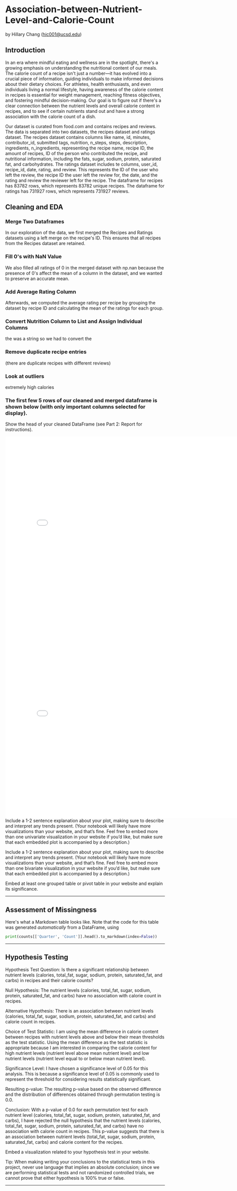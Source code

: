 # Association-between-Nutrient-Level-and-Calorie-Count
by Hillary Chang (hic001@ucsd.edu)

## Introduction
In an era where mindful eating and wellness are in the spotlight, there's a growing emphasis on understanding the nutritional content of our meals. The calorie count of a recipe isn't just a number—it has evolved into a crucial piece of information, guiding individuals to make informed decisions about their dietary choices. For athletes, health enthusiasts, and even individuals living a normal lifestyle, having awareness of the calorie content in recipes is essential for weight management, reaching fitness objectives, and fostering mindful decision-making. Our goal is to figure out if there's a clear connection between the nutrient levels and overall calorie content in recipes, and to see if certain nutrients stand out and have a strong association with the calorie count of a dish.

Our dataset is curated from food.com and contains recipes and reviews. The data is separated into two datasets, the recipes dataset and ratings dataset. The recipes dataset contains columns like name, id, minutes, contributor_id, submitted tags, nutrition, n_steps, steps, description, ingredients, n_ingredients, representing the recipe name, recipe ID, the amount of recipes, ID of the person who contributed the recipe, and nutritional information, including the fats, sugar, sodium, protein, saturated fat, and carbohydrates. The ratings dataset includes te columns, user_id, recipe_id, date, rating, and review. This represents the ID of the user who left the review, the recipe ID the user left the review for, the date, and the rating and review the reviewer left for the recipe. The dataframe for recipes has 83782 rows, which represents 83782 unique recipes. The dataframe for ratings has 731927 rows, which represents 731927 reviews.

## Cleaning and EDA

### Merge Two Dataframes
In our exploration of the data, we first merged the Recipes and Ratings datasets using a left merge on the recipe's ID. This ensures that all recipes from the Recipes dataset are retained.

### Fill 0's with NaN Value
We also filled all ratings of 0 in the merged dataset with np.nan because the presence of 0's affect the mean of a column in the dataset, and we wanted to preserve an accurate mean. 

### Add Average Rating Column
Afterwards, we computed the average rating per recipe by grouping the dataset by recipe ID and calculating the mean of the ratings for each group.

### Convert Nutrition Column to List and Assign Individual Columns
the was a string so we had to convert the 

### Remove duplicate recipe entries 
(there are duplicate recipes with different reviews)

### Look at outliers 
extremely high calories

### The first few 5 rows of our cleaned and merged dataframe is shown below (with only important columns selected for display).
Show the head of your cleaned DataFrame (see Part 2: Report for instructions).

<iframe src="assets/calorie_above.html" width=800 height=600 frameBorder=0></iframe>
<iframe src="assets/calorie_above.html" width=800 height=600 frameBorder=0></iframe>
Include a 1-2 sentence explanation about your plot, making sure to describe and interpret any trends present. (Your notebook will likely have more visualizations than your website, and that’s fine. Feel free to embed more than one univariate visualization in your website if you’d like, but make sure that each embedded plot is accompanied by a description.)


Include a 1-2 sentence explanation about your plot, making sure to describe and interpret any trends present. (Your notebook will likely have more visualizations than your website, and that’s fine. Feel free to embed more than one bivariate visualization in your website if you’d like, but make sure that each embedded plot is accompanied by a description.)


Embed at least one grouped table or pivot table in your website and explain its significance.

---

## Assessment of Missingness

Here's what a Markdown table looks like. Note that the code for this table was generated _automatically_ from a DataFrame, using

```py
print(counts[['Quarter', 'Count']].head().to_markdown(index=False))
```

---

## Hypothesis Testing
Hypothesis Test Question: Is there a significant relationship between nutrient levels (calories, total_fat, sugar, sodium, protein, saturated_fat, and carbs) in recipes and their calorie counts?

Null Hypothesis: The nutrient levels (calories, total_fat, sugar, sodium, protein, saturated_fat, and carbs) have no association with calorie count in recipes.

Alternative Hypothesis: There is an association between nutrient levels (calories, total_fat, sugar, sodium, protein, saturated_fat, and carbs) and calorie count in recipes.

Choice of Test Statistic: I am using the mean difference in calorie content between recipes with nutrient levels above and below their mean thresholds as the test statistic. Using the mean difference as the test statistic is appropriate because I am interested in comparing the calorie content for high nutrient levels (nutrient level above mean nutrient level) and low nutrient levels (nutrient level equal to or below mean nutrient level).

Significance Level: I have chosen a significance level of 0.05 for this analysis. This is because a significance level of 0.05 is commonly used to represent the threshold for considering results statistically significant.

Resulting p-value: The resulting p-value based on the observed difference and the distribution of differences obtained through permutation testing is 0.0.

Conclusion: With a p-value of 0.0 for each permutation test for each nutrient level (calories, total_fat, sugar, sodium, protein, saturated_fat, and carbs), I have rejected the null hypothesis that the nutrient levels (calories, total_fat, sugar, sodium, protein, saturated_fat, and carbs) have no association with calorie count in recipes. This p-value suggests that there is an association between nutrient levels (total_fat, sugar, sodium, protein, saturated_fat, carbs) and calorie content for the recipes.


Embed a visualization related to your hypothesis test in your website.

Tip: When making writing your conclusions to the statistical tests in this project, never use language that implies an absolute conclusion; since we are performing statistical tests and not randomized controlled trials, we cannot prove that either hypothesis is 100% true or false.

---
